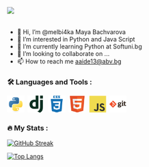 <div id="header" align="left">
  <img src="https://media.giphy.com/media/1MSVKRopegDjYONwdF/giphy.gif" width="200"/>
</div>

  <img src="" width="30"/>



- 👋 Hi, I’m @melbi4ka Maya Bachvarova
- 👀 I’m interested in Python and Java Script
- 🌱 I’m currently learning Python at Softuni.bg
- 💞️ I’m looking to collaborate on ...
- 📫 How to reach me aaide13@abv.bg

<!---
melbi4ka/melbi4ka is a ✨ special ✨ repository because its `README.md` (this file) appears on your GitHub profile.
You can click the Preview link to take a look at your changes.
--->
### :hammer_and_wrench: Languages and Tools :
<div>
<img src="https://github.com/devicons/devicon/blob/master/icons/python/python-original.svg" title="Python" alt="Python" width="40" height="40"/>&nbsp; 
<img src="https://github.com/devicons/devicon/blob/master/icons/django/django-plain.svg" title="Django" alt="Django" width="40" height="40"/>&nbsp; 
<img src="https://github.com/devicons/devicon/blob/master/icons/css3/css3-plain-wordmark.svg"  title="CSS3" alt="CSS" width="40" height="40"/>&nbsp;
<img src="https://github.com/devicons/devicon/blob/master/icons/html5/html5-original.svg" title="HTML5" alt="HTML" width="40" height="40"/>&nbsp;
<img src="https://github.com/devicons/devicon/blob/master/icons/javascript/javascript-original.svg" title="JavaScript" alt="JavaScript" width="40" height="40"/>&nbsp;
<img src="https://github.com/devicons/devicon/blob/master/icons/git/git-original-wordmark.svg" title="Git" **alt="Git" width="40" height="40"/>
</div>

### :fire: My Stats :

[![GitHub Streak](http://github-readme-streak-stats.herokuapp.com?user=melbi4ka&theme=dark&background=000000)](https://git.io/streak-stats)

[![Top Langs](https://github-readme-stats.vercel.app/api/top-langs/?username=melbi4ka&layout=compact&theme=vision-friendly-dark)](https://github.com/anuraghazra/github-readme-stats)


